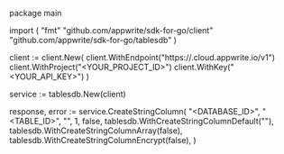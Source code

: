 package main

import (
    "fmt"
    "github.com/appwrite/sdk-for-go/client"
    "github.com/appwrite/sdk-for-go/tablesdb"
)

client := client.New(
    client.WithEndpoint("https://<REGION>.cloud.appwrite.io/v1")
    client.WithProject("<YOUR_PROJECT_ID>")
    client.WithKey("<YOUR_API_KEY>")
)

service := tablesdb.New(client)

response, error := service.CreateStringColumn(
    "<DATABASE_ID>",
    "<TABLE_ID>",
    "",
    1,
    false,
    tablesdb.WithCreateStringColumnDefault("<DEFAULT>"),
    tablesdb.WithCreateStringColumnArray(false),
    tablesdb.WithCreateStringColumnEncrypt(false),
)
